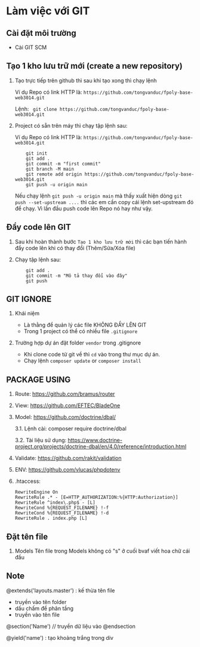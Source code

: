 # Làm việc với GIT

## Cài đặt môi trường
- Cài GIT SCM

## Tạo 1 kho lưu trữ mới (create a new repository)

1. Tạo trực tiếp trên github thì sau khi tạo xong thì chạy lệnh
    
    Ví dụ Repo có link HTTP là: ```https://github.com/tongvanduc/fpoly-base-web3014.git```
    
    Lệnh: ``` git clone https://github.com/tongvanduc/fpoly-base-web3014.git```

2. Project có sẵn trên máy thì chạy tập lệnh sau:

    Ví dụ Repo có link HTTP là: ```https://github.com/tongvanduc/fpoly-base-web3014.git```

    ```
        git init
        git add .
        git commit -m "first commit"
        git branch -M main
        git remote add origin https://github.com/tongvanduc/fpoly-base-web3014.git
        git push -u origin main
    ```

    Nếu chạy lệnh ```git push -u origin main``` mà thấy xuất hiện dòng ```git push --set-upstream ....``` thì các em cần copy cái lệnh set-upstream đó để chạy. Vì lần đầu push code lên Repo nó hay như vậy.

## Đẩy code lên GIT

1. Sau khi hoàn thành bước ```Tạo 1 kho lưu trữ mới``` thì các bạn tiến hành đẩy code lên khi có thay đổi (Thêm/Sửa/Xóa file)

2. Chạy tập lệnh sau:

    ```
        git add .
        git commit -m "Mô tả thay đổi vào đây"
        git push
    ```

## GIT IGNORE

1. Khái niệm

    - Là thằng để quản lý các file KHÔNG ĐẨY LÊN GIT
    - Trong 1 project có thể có nhiều file ```.gitignore```

2. Trường hợp dự án đặt folder ```vendor``` trong .gitignore
    
    - Khi clone code từ git về thì ```cd``` vào trong thư mục dự án.
    - Chạy lệnh ```composer update``` or ```composer install```

## PACKAGE USING

1. Route: https://github.com/bramus/router
2. View: https://github.com/EFTEC/BladeOne
3. Model: https://github.com/doctrine/dbal/
    
    3.1. Lệnh cài: composer require doctrine/dbal
    
    3.2. Tài liệu sử dụng: https://www.doctrine-project.org/projects/doctrine-dbal/en/4.0/reference/introduction.html
4. Validate: https://github.com/rakit/validation
5. ENV: https://github.com/vlucas/phpdotenv
6. .htaccess: 
    ```
    RewriteEngine On
    RewriteRule .* - [E=HTTP_AUTHORIZATION:%{HTTP:Authorization}]
    RewriteRule ^index\.php$ - [L]
    RewriteCond %{REQUEST_FILENAME} !-f
    RewriteCond %{REQUEST_FILENAME} !-d
    RewriteRule . index.php [L]
    ```

## Đặt tên file
1. Models
Tên file trong Models không có "s" ở cuối bvaf viết hoa chữ cái đầu

## Note

@extends('layouts.master') : kế thừa tên file
- truyền vào tên folder  
- dấu chấm để phân tầng 
- truyền vào tên file

@section('Name')
    // truyền dữ liệu vào
@endsection

@yield('name') : tạo khoảng trắng trong div



